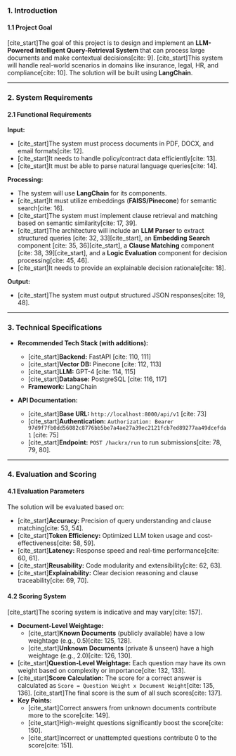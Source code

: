 ### 1. Introduction

#### 1.1 Project Goal
[cite_start]The goal of this project is to design and implement an **LLM-Powered Intelligent Query-Retrieval System** that can process large documents and make contextual decisions[cite: 9]. [cite_start]This system will handle real-world scenarios in domains like insurance, legal, HR, and compliance[cite: 10]. The solution will be built using **LangChain**.

---

### 2. System Requirements

#### 2.1 Functional Requirements

**Input:**
* [cite_start]The system must process documents in PDF, DOCX, and email formats[cite: 12].
* [cite_start]It needs to handle policy/contract data efficiently[cite: 13].
* [cite_start]It must be able to parse natural language queries[cite: 14].

**Processing:**
* The system will use **LangChain** for its components.
* [cite_start]It must utilize embeddings (**FAISS/Pinecone**) for semantic search[cite: 16].
* [cite_start]The system must implement clause retrieval and matching based on semantic similarity[cite: 17, 39].
* [cite_start]The architecture will include an **LLM Parser** to extract structured queries [cite: 32, 33][cite_start], an **Embedding Search** component [cite: 35, 36][cite_start], a **Clause Matching** component [cite: 38, 39][cite_start], and a **Logic Evaluation** component for decision processing[cite: 45, 46].
* [cite_start]It needs to provide an explainable decision rationale[cite: 18].

**Output:**
* [cite_start]The system must output structured JSON responses[cite: 19, 48].

---

### 3. Technical Specifications

* **Recommended Tech Stack (with additions):**
    * [cite_start]**Backend:** FastAPI [cite: 110, 111]
    * [cite_start]**Vector DB:** Pinecone [cite: 112, 113]
    * [cite_start]**LLM:** GPT-4 [cite: 114, 115]
    * [cite_start]**Database:** PostgreSQL [cite: 116, 117]
    * **Framework:** LangChain

* **API Documentation:**
    * [cite_start]**Base URL:** `http://localhost:8000/api/v1` [cite: 73]
    * [cite_start]**Authentication:** `Authorization: Bearer 97d9f7fb0dd56082c8776bb5be7a4ae27a39ec2121fcb7ed89277aa49dcefda1` [cite: 75]
    * [cite_start]**Endpoint:** `POST /hackrx/run` to run submissions[cite: 78, 79, 80].

---

### 4. Evaluation and Scoring

#### 4.1 Evaluation Parameters
The solution will be evaluated based on:
* [cite_start]**Accuracy:** Precision of query understanding and clause matching[cite: 53, 54].
* [cite_start]**Token Efficiency:** Optimized LLM token usage and cost-effectiveness[cite: 58, 59].
* [cite_start]**Latency:** Response speed and real-time performance[cite: 60, 61].
* [cite_start]**Reusability:** Code modularity and extensibility[cite: 62, 63].
* [cite_start]**Explainability:** Clear decision reasoning and clause traceability[cite: 69, 70].

#### 4.2 Scoring System
[cite_start]The scoring system is indicative and may vary[cite: 157].
* **Document-Level Weightage:**
    * [cite_start]**Known Documents** (publicly available) have a low weightage (e.g., 0.5)[cite: 125, 128].
    * [cite_start]**Unknown Documents** (private & unseen) have a high weightage (e.g., 2.0)[cite: 126, 130].
* [cite_start]**Question-Level Weightage:** Each question may have its own weight based on complexity or importance[cite: 132, 133].
* [cite_start]**Score Calculation:** The score for a correct answer is calculated as `Score = Question Weight x Document Weight`[cite: 135, 136]. [cite_start]The final score is the sum of all such scores[cite: 137].
* **Key Points:**
    * [cite_start]Correct answers from unknown documents contribute more to the score[cite: 149].
    * [cite_start]High-weight questions significantly boost the score[cite: 150].
    * [cite_start]Incorrect or unattempted questions contribute 0 to the score[cite: 151].